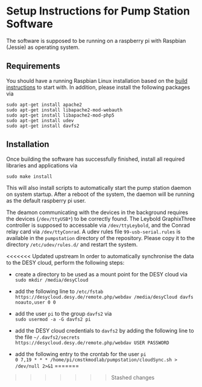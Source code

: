 # Setup Instructions for Pump Station Software

The software is supposed to be running on a raspberry pi with Raspbian (Jessie) as operating system.

## Requirements

You should have a running Raspbian Linux installation based on the
[build instructions](../build/RaspbianLinux.md) to start with.
In addition, please install the following packages via

   `sudo apt-get install apache2`<br/>
   `sudo apt-get install libapache2-mod-webauth`<br/>
   `sudo apt-get install libapache2-mod-php5`<br/>
   `sudo apt-get install udev`</br>
   `sudo apt-get install davfs2`</br>
   
## Installation

Once building the software has successfully finished, install all required libraries and applications via

   `sudo make install`

This will also install scripts to automatically start the pump station daemon on system startup.
After a reboot of the system, the daemon will be running as the default raspberry pi user.

The deamon communicating with the devices in the background requires the devices (`/dev/ttyUSB*`) to
be correctly found. The Leybold GraphixThree controller is supposed to accessable via `/dev/ttyLeybold`,
and the Conrad relay card via `/dev/ttyConrad`. A udev rules file `99-usb-serial.rules` is
available in the `pumpstation` directory of the repository. Please copy it to the directory
`/etc/udev/rules.d/` and restart the system.

<<<<<<< Updated upstream
In order to automatically synchronise the data to the DESY cloud, perform the following steps:

- create a directory to be used as a mount point for the DESY cloud via</br>
   `sudo mkdir /media/desyCloud`</br>

- add the following line to `/etc/fstab`</br>
   `https://desycloud.desy.de/remote.php/webdav /media/desyCloud davfs noauto,user 0 0`</br>

- add the user `pi` to the group `davfs2` via</br>
   `sudo usermod -a -G davfs2 pi`</br>

- add the DESY cloud credentials to `davfs2` by adding the following line to the file `~/.davfs2/secrets`</br>
   `https://desycloud.desy.de/remote.php/webdav USER PASSWORD`</br>
   
- add the following entry to the crontab for the user `pi`</br>
   `0 7,19 * * * /home/pi/cmstkmodlab/pumpstation/cloudSync.sh > /dev/null 2>&1`
=======
>>>>>>> Stashed changes
